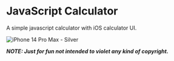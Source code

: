 # JavaScript Calculator
A simple javascript calculator with iOS calculator UI.

![iPhone 14 Pro Max - Silver](https://github.com/dilpreetsinghaulakh/calculator/assets/77715510/066d381c-8dd2-4f11-9ede-15e8989a718f)

_**NOTE: Just for fun not intended to violet any kind of copyright.**_
